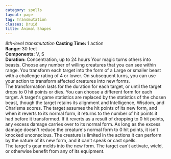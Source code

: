 ```yaml
---
category: spells
layout: page
tag: Transmutation
classes: Druid
title: Animal Shapes 
---
```

_8th-level transmutation_ 
**Casting Time:** 1 action   
**Range:** 30 feet    
**Components:** V, S   
**Duration:** Concentration, up to 24 hours 
Your magic turns others into beasts. Choose any number of willing creatures that you can see within range. You transform each target into the form of a Large or smaller beast with a challenge rating of 4 or lower. On subsequent turns, you can use your action to transform affected creatures into new forms.    
The transformation lasts for the duration for each target, or until the target drops to 0 hit points or dies. You can choose a different form for each target. A target's game statistics are replaced by the statistics of the chosen beast, though the target retains its alignment and Intelligence, Wisdom, and Charisma scores. The target assumes the hit points of its new form, and when it reverts to its normal form, it returns to the number of hit points it had before it transformed. If it reverts as a result of dropping to 0 hit points, any excess damage carries over to its normal form. As long as the excess damage doesn't reduce the creature's normal form to 0 hit points, it isn't knocked unconscious. The creature is limited in the actions it can perform by the nature of its new form, and it can't speak or cast spells.    
The target's gear melds into the new form. The target can't activate, wield, or otherwise benefit from any of its equipment. 